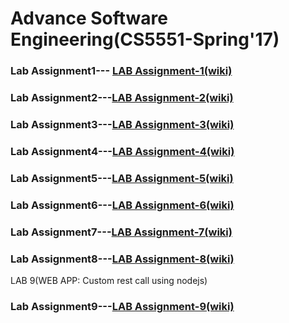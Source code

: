 # Advance Software Engineering(CS5551-Spring'17)

### Lab Assignment1--- [LAB Assignment-1(wiki)](https://github.com/ROHITHKUMARN/ASE-Lab-Assignments/wiki/Chat-application(Lab-Assignment-I))     

### Lab Assignment2---[LAB Assignment-2(wiki)](https://github.com/ROHITHKUMARN/ASE-Lab-Assignments/wiki/(Google-Map-Web-API)Lab_Assignment-2)
### Lab Assignment3---[LAB Assignment-3(wiki)](https://github.com/ROHITHKUMARN/ASE-Lab-Assignments/wiki/Mashup-Application(Lab-3-Assignment))
### Lab Assignment4---[LAB Assignment-4(wiki)](https://github.com/ROHITHKUMARN/ASE-Lab-Assignments/wiki/Android-Project(Lab-Assignment-4))
### Lab Assignment5---[LAB Assignment-5(wiki)](https://github.com/ROHITHKUMARN/ASE-Lab-Assignments/wiki/Lab-Assignment-5(Android-Project2))
### Lab Assignment6---[LAB Assignment-6(wiki)](https://github.com/ROHITHKUMARN/ASE-Lab-Assignments/wiki/Lab-Assignment-6(Smart-Watch-App&-Google-Card-Board))
### Lab Assignment7---[LAB Assignment-7(wiki)](https://github.com/ROHITHKUMARN/ASE_Assignments--Part2/wiki/Lab-Assignment-7(IONIC-APPLICATION_TEXT-TO-SPEECH-CONVERTER))
### Lab Assignment8---[LAB Assignment-8(wiki)](https://github.com/ROHITHKUMARN/ASE_Assignments--Part2/wiki/Lab-Assignment-8(IONIC-PLUGIN))
LAB 9(WEB APP: Custom rest call using nodejs)
### Lab Assignment9---[LAB Assignment-9(wiki)](https://github.com/ROHITHKUMARN/ASE_Assignments--Part2/wiki/Lab--Assignment9(MEAN-stack-devapp))
